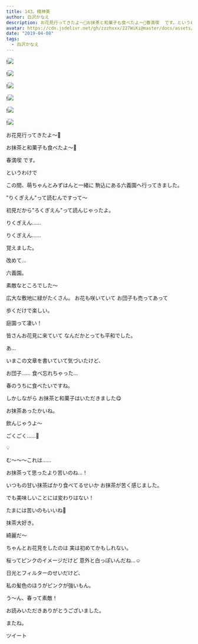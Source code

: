```yaml
---
title: 143。精神美
author: 白沢かなえ
description: お花見行ってきたよ〜🌸お抹茶と和菓子も食べたよ〜🌸春満喫  です。というわけでこの間、萌ちゃんとみずは...
avatar: https://cdn.jsdelivr.net/gh/zzzhxxx/227WiKi@master/docs/assets/photo/avatar/kanae.jpg
date: "2019-04-08"
tags:
  - 白沢かなえ
---
```


!![](https://cdn.jsdelivr.net/gh/zzzhxxx/227WiKi-image@master/blog-image/kanae-2019-04-08_1.jpg)

!![](https://cdn.jsdelivr.net/gh/zzzhxxx/227WiKi-image@master/blog-image/kanae-2019-04-08_2.jpg)

!![](https://cdn.jsdelivr.net/gh/zzzhxxx/227WiKi-image@master/blog-image/kanae-2019-04-08_3.jpg)

!![](https://cdn.jsdelivr.net/gh/zzzhxxx/227WiKi-image@master/blog-image/kanae-2019-04-08_4.jpg)

!![](https://cdn.jsdelivr.net/gh/zzzhxxx/227WiKi-image@master/blog-image/kanae-2019-04-08_5.jpg)

!![](https://cdn.jsdelivr.net/gh/zzzhxxx/227WiKi-image@master/blog-image/kanae-2019-04-08_6.jpg)










お花見行ってきたよ〜🌸






お抹茶と和菓子も食べたよ〜🌸










春満喫  です。

















というわけで




この間、萌ちゃんとみずはんと一緒に
駒込にある六義園へ行ってきました。








"りくぎえん"って読むんですって〜


初見だから"ろくぎえん"って読んじゃったよ。







りくぎえん……

りくぎえん……





覚えました。

















改めて…


六義園。




素敵なところでした〜








広大な敷地に緑がたくさん。
お花も咲いていて
お団子も売ってあって


歩くだけで楽しい。





庭園って凄い！









皆さんお花見に来ていて
なんだかとっても平和でした。









あ…



いまこの文章を書いていて気づいたけど、


お団子……
食べ忘れちゃった…








春のうちに食べたいですね。












しかしながら
お抹茶と和菓子はいただきました😋









お抹茶あったかいね。













飲んじゃうよ〜













ごくごく……🍵












💡







む〜〜〜これは……














お抹茶って思ったより苦いのね…！

















いつもの甘い抹茶ばかり食べてるせいか
お抹茶が苦く感じました。

でも美味しいことには変わりはない！





たまには苦いのもいいね🍵








抹茶大好き。


























綺麗だ〜





ちゃんとお花見をしたのは
実は初めてかもしれない。







桜ってピンクのイメージだけど
意外と白っぽいんだね…☺️














日光とフィルターのせいだけど、


私の髪色のほうがピンクが強いもん。

















う〜ん、春って素敵！
















お読みいただきありがとうございました。


またね。


ツイート



